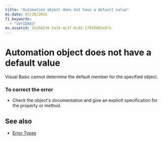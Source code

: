```yaml
---
title: "Automation object does not have a default value"
ms.date: 07/20/2015
f1_keywords: 
  - "vbrID443"
ms.assetid: 162641f6-5a19-4c37-8c92-17929885e87e
---
```

# Automation object does not have a default value
Visual Basic cannot determine the default member for the specified object.  
  
### To correct the error  
  
- Check the object's documentation and give an explicit specification for the property or method.  
  
## See also

- [Error Types](../../visual-basic/programming-guide/language-features/error-types.md)
